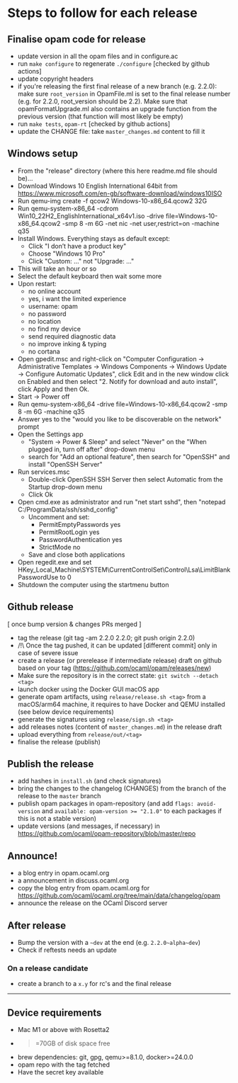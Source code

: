 # Steps to follow for each release

## Finalise opam code for release
* update version in all the opam files and in configure.ac
* run `make configure` to regenerate `./configure` [checked by github actions]
* update copyright headers
* if you're releasing the first final release of a new branch (e.g. 2.2.0): make sure `root_version` in OpamFile.ml is set to the final release number (e.g. for 2.2.0, root_version should be 2.2). Make sure that opamFormatUpgrade.ml also contains an upgrade function from the previous version (that function will most likely be empty)
* run `make tests`, `opam-rt` [checked by github actions]
* update the CHANGE file: take `master_changes.md` content to fill it

## Windows setup

* From the "release" directory (where this here readme.md file should be)...
* Download Windows 10 English International 64bit from https://www.microsoft.com/en-gb/software-download/windows10ISO
* Run qemu-img create -f qcow2 Windows-10-x86_64.qcow2 32G
* Run qemu-system-x86_64 -cdrom Win10_22H2_EnglishInternational_x64v1.iso -drive file=Windows-10-x86_64.qcow2 -smp 8 -m 6G -net nic -net user,restrict=on -machine q35
* Install Windows. Everything stays as default except:
  * Click "I don’t have a product key"
  * Choose "Windows 10 Pro"
  * Click "Custom: ..." not "Upgrade: ..."
* This will take an hour or so
* Select the default keyboard then wait some more
* Upon restart:
  * no online account
  * yes, i want the limited experience
  * username: opam
  * no password
  * no location
  * no find my device
  * send required diagnostic data
  * no improve inking & typing
  * no cortana
* Open gpedit.msc and right-click on "Computer Configuration -> Administrative Templates -> Windows Components -> Windows Update -> Configure Automatic Updates", click Edit and in the new window click on Enabled and then select "2. Notify for download and auto install", click Apply and then Ok.
* Start -> Power off
* Run qemu-system-x86_64 -drive file=Windows-10-x86_64.qcow2 -smp 8 -m 6G -machine q35
* Answer yes to the "would you like to be discoverable on the network" prompt
* Open the Settings app
  * "System -> Power & Sleep" and select "Never" on the "When plugged in, turn off after" drop-down menu
  * search for "Add an optional feature", then search for "OpenSSH" and install "OpenSSH Server"
* Run services.msc
  * Double-click OpenSSH SSH Server then select Automatic from the Startup drop-down menu
  * Click Ok
* Open cmd.exe as administrator and run "net start sshd", then "notepad C:/ProgramData/ssh/sshd_config"
  * Uncomment and set:
    * PermitEmptyPasswords yes
    * PermitRootLogin yes
    * PasswordAuthentication yes
    * StrictMode no
  * Save and close both applications
* Open regedit.exe and set HKey_Local_Machine\SYSTEM\CurrentControlSet\Control\Lsa\LimitBlankPasswordUse to 0
* Shutdown the computer using the startmenu button

## Github release

[ once bump version & changes PRs merged ]
* tag the release (git tag -am 2.2.0 2.2.0; git push origin 2.2.0)
* /!\ Once the tag pushed, it can be updated [different commit] only in case of severe issue
* create a release (or prerelease if intermediate release) draft on github based on your tag (https://github.com/ocaml/opam/releases/new)
* Make sure the repository is in the correct state: `git switch --detach <tag>`
* launch docker using the Docker GUI macOS app
* generate opam artifacts, using `release/release.sh <tag>` from a macOS/arm64 machine, it requires to have Docker and QEMU installed (see below device requirements)
* generate the signatures using `release/sign.sh <tag>`
* add releases notes (content of `master_changes.md`) in the release draft
* upload everything from `release/out/<tag>`
* finalise the release (publish)

## Publish the release

* add hashes in `install.sh` (and check signatures)
* bring the changes to the changelog (CHANGES) from the branch of the release to the `master` branch
* publish opam packages in opam-repository (and add `flags: avoid-version` and `available: opam-version >= "2.1.0"` to each packages if this is not a stable version)
* update versions (and messages, if necessary) in https://github.com/ocaml/opam-repository/blob/master/repo

## Announce!

* a blog entry in opam.ocaml.org
* a announcement in discuss.ocaml.org
* copy the blog entry from opam.ocaml.org for https://github.com/ocaml/ocaml.org/tree/main/data/changelog/opam
* announce the release on the OCaml Discord server


## After release

* Bump the version with a `~dev` at the end (e.g. `2.2.0~alpha~dev`)
* Check if reftests needs an update

### On a release candidate
* create a branch to a `x.y` for rc's and the final release

---

## Device requirements
* Mac M1 or above with Rosetta2
* >=70GB of disk space free
* brew dependencies: git, gpg, qemu>=8.1.0, docker>=24.0.0
* opam repo with the tag fetched
* Have the secret key available
